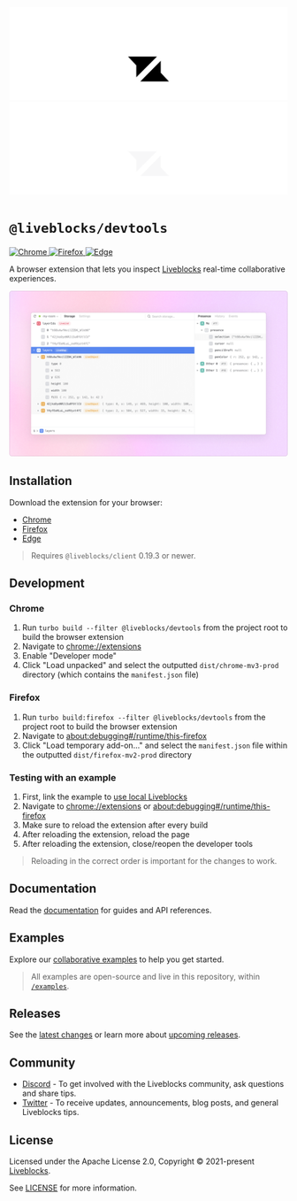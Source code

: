 <p align="center">
  <a href="https://liveblocks.io#gh-light-mode-only">
    <img src="https://raw.githubusercontent.com/liveblocks/liveblocks/main/.github/assets/header-light.svg" alt="Liveblocks" />
  </a>
  <a href="https://liveblocks.io#gh-dark-mode-only">
    <img src="https://raw.githubusercontent.com/liveblocks/liveblocks/main/.github/assets/header-dark.svg" alt="Liveblocks" />
  </a>
</p>

# `@liveblocks/devtools`

<p>
  <a href="https://chrome.google.com/webstore/detail/liveblocks-devtools/iiagocfmmhknpdalddkbiejnfmbmlffk">
    <img src="https://img.shields.io/badge/chrome-message?style=flat&logo=google%20chrome&color=666&logoColor=fff" alt="Chrome" />
  </a>
  <a href="https://addons.mozilla.org/en-US/firefox/addon/liveblocks-devtools/">
    <img src="https://img.shields.io/badge/firefox-message?style=flat&logo=firefox&color=f63&logoColor=fff" alt="Firefox" />
  </a>
  <a href="https://microsoftedge.microsoft.com/addons/detail/liveblocks-devtools/hfecmmnilleegmjaegkjjklnjbgadikg">
    <img src="https://img.shields.io/badge/edge-message?style=flat&logo=microsoft%20edge&color=18f&logoColor=fff" alt="Edge" />
  </a>
</p>

A browser extension that lets you inspect [Liveblocks](https://liveblocks.io)
real-time collaborative experiences.

<img src="https://raw.githubusercontent.com/liveblocks/liveblocks/main/.github/assets/devtools/devtools.png" width="640" alt="Liveblocks DevTools" />

## Installation

Download the extension for your browser:

- [Chrome](https://chrome.google.com/webstore/detail/liveblocks-devtools/iiagocfmmhknpdalddkbiejnfmbmlffk)
- [Firefox](https://addons.mozilla.org/en-US/firefox/addon/liveblocks-devtools/)
- [Edge](https://microsoftedge.microsoft.com/addons/detail/liveblocks-devtools/hfecmmnilleegmjaegkjjklnjbgadikg)

> Requires `@liveblocks/client` 0.19.3 or newer.

## Development

### Chrome

1. Run `turbo build --filter @liveblocks/devtools` from the project root to
   build the browser extension
1. Navigate to [chrome://extensions](chrome://extensions)
1. Enable "Developer mode"
1. Click "Load unpacked" and select the outputted `dist/chrome-mv3-prod`
   directory (which contains the `manifest.json` file)

### Firefox

1. Run `turbo build:firefox --filter @liveblocks/devtools` from the project root
   to build the browser extension
1. Navigate to
   [about:debugging#/runtime/this-firefox](about:debugging#/runtime/this-firefox)
1. Click "Load temporary add-on..." and select the `manifest.json` file within
   the outputted `dist/firefox-mv2-prod` directory

### Testing with an example

1. First, link the example to
   [use local Liveblocks](https://github.com/liveblocks/liveblocks/blob/main/examples/README.md#linking-examples-to-the-local-liveblocks-packages)
1. Navigate to [chrome://extensions](chrome://extensions) or
   [about:debugging#/runtime/this-firefox](about:debugging#/runtime/this-firefox)
1. Make sure to reload the extension after every build
1. After reloading the extension, reload the page
1. After reloading the extension, close/reopen the developer tools

> Reloading in the correct order is important for the changes to work.

## Documentation

Read the [documentation](https://liveblocks.io/docs) for guides and API
references.

## Examples

Explore our [collaborative examples](https://liveblocks.io/examples) to help you
get started.

> All examples are open-source and live in this repository, within
> [`/examples`](../../examples).

## Releases

See the [latest changes](https://github.com/liveblocks/liveblocks/releases) or
learn more about
[upcoming releases](https://github.com/liveblocks/liveblocks/milestones).

## Community

- [Discord](https://discord.gg/X4YWJuH9VY) - To get involved with the Liveblocks
  community, ask questions and share tips.
- [Twitter](https://twitter.com/liveblocks) - To receive updates, announcements,
  blog posts, and general Liveblocks tips.

## License

Licensed under the Apache License 2.0, Copyright © 2021-present
[Liveblocks](https://liveblocks.io).

See [LICENSE](../../LICENSE) for more information.
